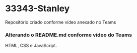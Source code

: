 # 33343-Stanley
Repositório criado conforme vídeo anexado no Teams

### Alterando o README.md conforme vídeo do Teams ###

HTML, CSS e JavaScript.